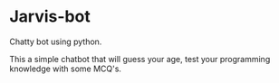 # Jarvis-bot

Chatty bot using python.

This a simple chatbot that will guess your age, test your programming knowledge with some MCQ's.
